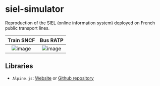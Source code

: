 # siel-simulator

Reproduction of the SIEL (online information system) deployed on French public transport lines.

| Train SNCF | Bus RATP |
| :---:   | :---: |
| ![image](https://github.com/user-attachments/assets/ed75f347-e0e8-45e8-84be-89245be47d4c) | ![image](https://github.com/user-attachments/assets/a07c3370-139a-41d6-8618-abba819abecf) |

## Libraries
- ``Alpine.js``: [Website](https://alpinejs.dev/) or [Github repository](https://github.com/alpinejs/alpine)
